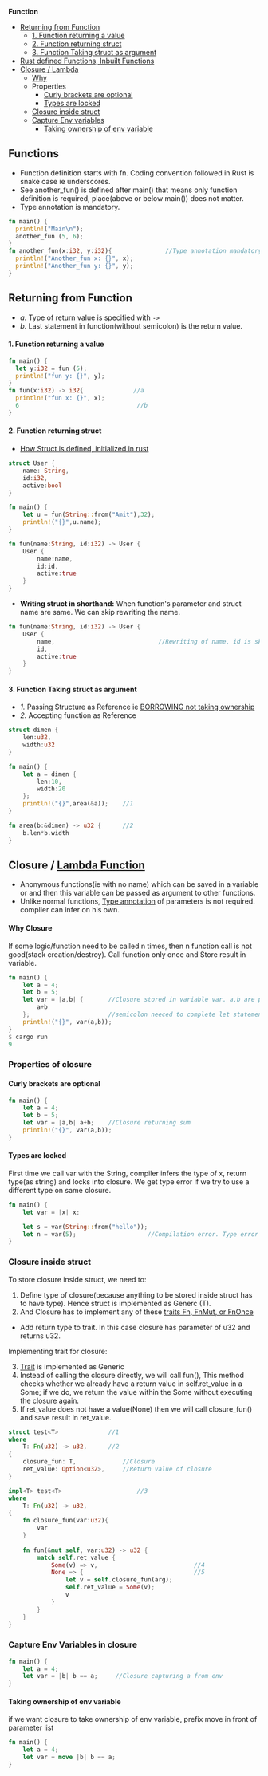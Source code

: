 **Function**
- [Returning from Function](#return)
  - [1. Function returning a value](#return_val)
  - [2. Function returning struct](#return_struct)
  - [3. Function Taking struct as argument](#take_struct)
- [Rust defined Functions, Inbuilt Functions](Inbuilt_Functions)
- [Closure / Lambda](#closure)
  - [Why](#why)
  - Properties
    - [Curly brackets are optional](#op)
    - [Types are locked](#lock)
  - [Closure inside struct](#st)
  - [Capture Env variables](#cap)
    - [Taking ownership of env variable](#own)

<a name=fun></a>
## Functions
- Function definition starts with fn. Coding convention followed in Rust is snake case ie underscores.
- See another_fun() is defined after main() that means only function definition is required, place(above or below main()) does not matter.
- Type annotation is mandatory.
```rs
fn main() {
  println!("Main\n");
  another_fun (5, 6);
}
fn another_fun(x:i32, y:i32){               //Type annotation mandatory
  println!("Another_fun x: {}", x);
  println!("Another_fun y: {}", y);
}
```

<a name=return></a>
## Returning from Function
- _a._ Type of return value is specified with `->`
- _b._ Last statement in function(without semicolon) is the return value.

<a name=return_val></a>
#### 1. Function returning a value
```rs
fn main() {
  let y:i32 = fun (5);
  println!("fun y: {}", y);
}
fn fun(x:i32) -> i32{              //a 
  println!("fun x: {}", x);
  6                                 //b
}
```

<a name=return_struct></a>
#### 2. Function returning struct
- [How Struct is defined, initialized in rust](/Languages/Programming_Languages/Rust)
```rs
struct User {
    name: String,
    id:i32,
    active:bool
}

fn main() {
    let u = fun(String::from("Amit"),32);
    println!("{}",u.name);
}

fn fun(name:String, id:i32) -> User {
    User {
        name:name,
        id:id,
        active:true
    }
}
```
- **Writing struct in shorthand:** When function's parameter and struct name are same. We can skip rewriting the name.
```rust
fn fun(name:String, id:i32) -> User {
    User {
        name,                             //Rewriting of name, id is skipped
        id,
        active:true
    }
}
```

<a name=take_struct></a>
#### 3. Function Taking struct as argument
- *1.* Passing Structure as Reference ie [BORROWING not taking ownership](/Languages/Programming_Languages/Rust)
- *2.* Accepting function as Reference
```rust
struct dimen {
    len:u32,
    width:u32
}

fn main() {
    let a = dimen {
        len:10,
        width:20
    };
    println!("{}",area(&a));    //1
}

fn area(b:&dimen) -> u32 {      //2
    b.len*b.width
}
```

<a name=closure></a>
## Closure / [Lambda Function](/Languages/Programming_Languages/c++/C++11_14_17_20/c++11/Lambda_Expression)
- Anonymous functions(ie with no name) which can be saved in a variable or and then this variable can be passed as argument to other functions.
- Unlike normal functions, [Type annotation](#fun) of parameters is not required. complier can infer on his own.

<a name=why></a>
#### Why Closure
If some logic/function need to be called n times, then n function call is not good(stack creation/destroy). Call function only once and Store result in variable.
```rs
fn main() {
    let a = 4;
    let b = 5;
    let var = |a,b| {       //Closure stored in variable var. a,b are parameters to closure
        a+b
    };                      //semicolon neeced to complete let statement.
    println!("{}", var(a,b));
}
$ cargo run
9
```

### Properties of closure
<a name=op></a>
#### Curly brackets are optional
```rs
fn main() {
    let a = 4;
    let b = 5;
    let var = |a,b| a+b;    //Closure returning sum
    println!("{}", var(a,b));
}
```

<a name=lock></a>
#### Types are locked
First time we call var with the String, compiler infers the type of x, return type(as string) and locks into closure. We get type error if we try to use a different type on same closure.
```rs
fn main() {
    let var = |x| x;

    let s = var(String::from("hello"));
    let n = var(5);                    //Compilation error. Type error
}
```

<a name=st></a>
### Closure inside struct
To store closure inside struct, we need to:
1. Define type of closure(because anything to be stored inside struct has to have type). Hence struct is implemented as Generc (T).
2. And Closure has to implement any of these [traits Fn, FnMut, or FnOnce](/Languages/Programming_Languages/Rust)
  - Add return type to trait. In this case closure has parameter of u32 and returns u32.

Implementing trait for closure:

3. [Trait](/Languages/Programming_Languages/Rust) is implemented as Generic
4. Instead of calling the closure directly, we will call fun(), This method checks whether we already have a return value in self.ret_value in a Some; if we do, we return the value within the Some without executing the closure again.
5. If ret_value does not have a value(None) then we will call closure_fun() and save result in ret_value.
```rs
struct test<T>              //1
where
    T: Fn(u32) -> u32,      //2
{
    closure_fun: T,             //Closure
    ret_value: Option<u32>,     //Return value of closure
}

impl<T> test<T>                     //3
where 
    T: Fn(u32) -> u32,
{
    fn closure_fun(var:u32){
        var
    }
    
    fn fun(&mut self, var:u32) -> u32 {       
        match self.ret_value {
            Some(v) => v,                           //4
            None => {                               //5
                let v = self.closure_fun(arg);
                self.ret_value = Some(v);
                v
            }
        }
    }
}
```

<a name=cap></a>
### Capture Env Variables in closure
```rs
fn main() {
    let a = 4;
    let var = |b| b == a;     //Closure capturing a from env
}
```
<a name=own></a>
#### Taking ownership of env variable
if we want closure to take ownership of env variable, prefix move in front of parameter list
```rs
fn main() {
    let a = 4;
    let var = move |b| b == a;
}
```
